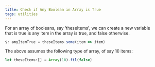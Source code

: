 ```yaml
---
title: Check if Any Boolean in Array is True
tags: utilities
---
```


For an array of booleans, say 'theseItems', we can create a new variable that is true is any item in the array is true, and false otherwise.

```js
$: anyItemTrue = theseItems.some(item => item)
```

The above assumes the following type of array, of say 10 items:

```js
let theseItems:[] = Array(10).fil(false)
```
